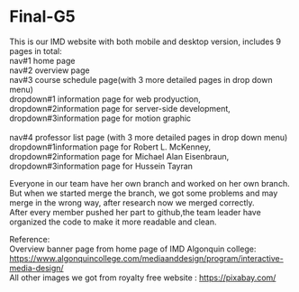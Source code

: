 # Final-G5
This is our IMD website with both mobile and desktop version, includes 9 pages in total:</br>
    nav#1 home page </br>
    nav#2 overview page </br>
    nav#3 course schedule page(with 3 more detailed pages in drop down menu) </br>
          dropdown#1 information page for web prodyuction, </br>
          dropdown#2information page for server-side development, </br>
          dropdown#3information page for motion graphic </br>  
    nav#4 professor list page (with 3 more detailed pages in drop down menu) </br>
          dropdown#1information page for Robert L. McKenney,  </br>
          dropdown#2information page for Michael Alan Eisenbraun, </br>
          dropdown#3information page for Hussein Tayran</br>
          

Everyone in our team have her own branch and worked on her own branch. But when we started merge the branch, we got some problems and may merge in the wrong way, after research now we merged correctly. </br>
After every member pushed her part to github,the team leader have organized the code to make it more readable and clean.

Reference:</br>
Overview banner page from home page of IMD Algonquin college: https://www.algonquincollege.com/mediaanddesign/program/interactive-media-design/ </br>
All other images we got from royalty free website : https://pixabay.com/
